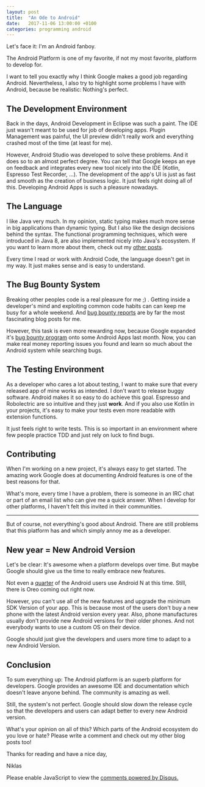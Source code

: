 ```yaml
---
layout: post
title:  "An Ode to Android"
date:   2017-11-06 13:00:00 +0100
categories: programming android
---
```

Let's face it: I'm an Android fanboy.

The Android Platform is one of my favorite, if not my most favorite, platform to develop for. 

I want to tell you exactly why I think Google makes a good job regarding Android. Nevertheless, I also try to highlight some problems I have with Android, because be realistic: Nothing's perfect.

## The Development Environment

Back in the days, Android Development in Eclipse was such a paint. The IDE just wasn't meant to be used for job of developing apps. Plugin Management was painful, the UI preview didn't really work and everything crashed most of the time (at least for me).

However, Android Studio was developed to solve these problems. And it does so to an almost perfect degree. You can tell that Google keeps an eye on feedback and integrates every new tool nicely into the IDE (Kotlin, Espresso Test Recorder, ...). The development of the app's UI is just as fast and smooth as the creation of business logic. It just feels right doing all of this. Developing Android Apps is such a pleasure nowadays.

## The Language

I like Java very much. In my opinion, static typing makes much more sense in big applications than dynamic typing. But I also like the design decisions behind the syntax. The functional programming techniques, which were introduced in Java 8, are also implemented nicely into Java's ecosystem. If you want to learn more about them, check out my [other posts][blog].

Every time I read or work with Android Code, the language doesn't get in my way. It just makes sense and is easy to understand.

## The Bug Bounty System

Breaking other peoples code is a real pleasure for me ;) . Getting inside a developer's mind and exploiting common code habits can can keep me busy for a whole weekend. And [bug bounty reports][bug] are by far the most fascinating blog posts for me.

However, this task is even more rewarding now, because Google expanded it's [bug bounty program][bounty] onto some Android Apps last month. Now, you can make real money reporting issues you found and learn so much about the Android system while searching bugs.

## The Testing Environment

As a developer who cares a lot about testing, I want to make sure that every released app of mine works as intended. I don't want to release buggy software. Android makes it so easy to do achieve this goal. Espresso and Robolectric are so intuitive and they just **work**. And if you also use Kotlin in your projects, it's easy to make your tests even more readable with extension functions.

It just feels right to write tests. This is so important in an environment where few people practice TDD and just rely on luck to find bugs.

## Contributing
When I'm working on a new project, it's always easy to get started. The amazing work Google does at documenting Android features is one of the best reasons for that.

What's more, every time I have a problem, there is someone in an IRC chat or part of an email list who can give me a quick answer. When I develop for other platforms, I haven't felt this invited in their communities.

---

But of course, not everything's good about Android. There are still problems that this platform has and which simply annoy me as a developer.

## New year = New Android Version

Let's be clear: It's awesome when a platform develops over time. But maybe Google should give us the time to really embrace new features.

Not even a [quarter][Users] of the Android users use Android N at this time. Still, there is Oreo coming out right now. 

However, you can't use all of the new features and upgrade the minimum SDK Version of your app. This is because most of the users don't buy a new phone with the latest Android version every year. Also, phone manufactures usually don't provide new Android versions for their older phones. And not everybody wants to use a custom OS on their device.

Google should just give the developers and users more time to adapt to a new Android Version.

## Conclusion

To sum everything up: The Android platform is an superb platform for developers. Google provides an awesome IDE and documentation which doesn't leave anyone behind. The community is amazing as well.

Still, the system's not perfect. Google should slow down the release cycle so that the developers and users can adapt better to every new Android version.

What's your opinion on all of this? Which parts of the Android ecosystem do you love or hate? Please write a comment and check out my other blog posts too!

Thanks for reading and have a nice day,

Niklas

<div id="disqus_thread"></div>
<script>

/**
*  RECOMMENDED CONFIGURATION VARIABLES: EDIT AND UNCOMMENT THE SECTION BELOW TO INSERT DYNAMIC VALUES FROM YOUR PLATFORM OR CMS.
*  LEARN WHY DEFINING THESE VARIABLES IS IMPORTANT: https://disqus.com/admin/universalcode/#configuration-variables*/
/*
var disqus_config = function () {
this.page.url = PAGE_URL;  // Replace PAGE_URL with your page's canonical URL variable
this.page.identifier = PAGE_IDENTIFIER; // Replace PAGE_IDENTIFIER with your page's unique identifier variable
};
*/
(function() { // DON'T EDIT BELOW THIS LINE
var d = document, s = d.createElement('script');
s.src = '//flyingbytes.disqus.com/embed.js';
s.setAttribute('data-timestamp', +new Date());
(d.head || d.body).appendChild(s);
})();
</script>

<noscript>Please enable JavaScript to view the <a href="https://disqus.com/?ref_noscript">comments powered by Disqus.</a></noscript>

[Users]: https://www.statista.com/statistics/271774/share-of-android-platforms-on-mobile-devices-with-android-os/
[blog]: https://flyingbytes.github.io/programming/java8/functional/part0/2017/01/16/Java8-Part0.html
[bug]: https://medium.freecodecamp.org/messing-with-the-google-buganizer-system-for-15-600-in-bounties-58f86cc9f9a5
[bounty]: https://www.google.com/about/appsecurity/android-rewards/
